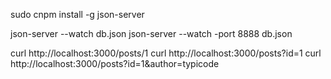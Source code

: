 sudo cnpm install -g json-server

json-server --watch db.json
json-server --watch -port 8888 db.json


curl http://localhost:3000/posts/1
curl http://localhost:3000/posts?id=1
curl http://localhost:3000/posts?id=1&author=typicode